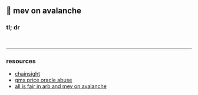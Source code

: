 ## 🥨 mev on avalanche


### tl; dr


<br>

---

### resources

* [chainsight](https://avax.chainsight.dev/)
* [gmx price oracle abuse](https://twitter.com/ChainsightLabs/status/1580208615654584321?s=20&t=-FG5kQ_7kAKhLnbuk05wSg)
* [all is fair in arb and mev on avalanche](https://www.ddmckinnon.com/2022/11/27/all-is-fair-in-arb-and-mev-on-avalanche-c-chain/)
